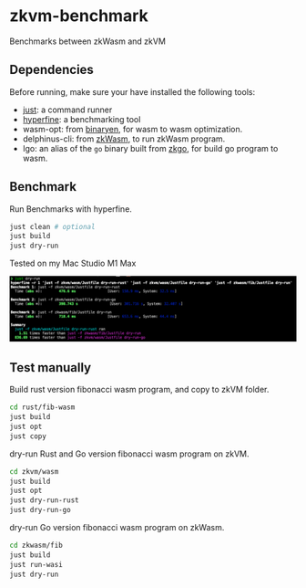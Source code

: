 # zkvm-benchmark

Benchmarks between zkWasm and zkVM

## Dependencies

Before running, make sure your have installed the following tools:

* [just](https://github.com/casey/just): a command runner
* [hyperfine](https://github.com/sharkdp/hyperfine): a benchmarking tool
* wasm-opt: from [binaryen](https://github.com/WebAssembly/binaryen), for wasm to wasm optimization.
* delphinus-cli: from [zkWasm](https://github.com/DelphinusLab/zkWasm), to run zkWasm program.
* lgo: an alias of the `go` binary built from [zkgo](https://github.com/ethstorage/go/tree/zkGo), for build go program to wasm.

## Benchmark

Run Benchmarks with hyperfine.

```sh
just clean # optional
just build
just dry-run
```

Tested on my Mac Studio M1 Max

![zkvm_bench](assets/zkvm_bench.png)

## Test manually

Build rust version fibonacci wasm program, and copy to zkVM folder.

```sh
cd rust/fib-wasm
just build
just opt
just copy
```

dry-run Rust and Go version fibonacci wasm program on zkVM.

```sh
cd zkvm/wasm
just build
just opt
just dry-run-rust
just dry-run-go
```

dry-run Go version fibonacci wasm program on zkWasm.

```sh
cd zkwasm/fib
just build
just run-wasi
just dry-run
```

